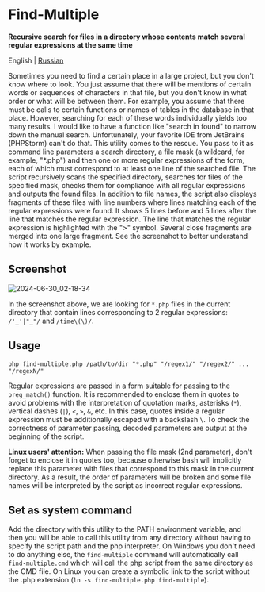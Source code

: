 # Find-Multiple
**Recursive search for files in a directory whose contents match several regular expressions at the same time**

English | [Russian](README_RU.md)

Sometimes you need to find a certain place in a large project, but you don't know where to look. You just assume that there will be mentions of certain words or sequences of characters in that file, but you don't know in what order or what will be between them. For example, you assume that there must be calls to certain functions or names of tables in the database in that place. However, searching for each of these words individually yields too many results. I would like to have a function like "search in found" to narrow down the manual search. Unfortunately, your favorite IDE from JetBrains (PHPStorm) can't do that. This utility comes to the rescue. You pass to it as command line parameters a search directory, a file mask (a wildcard, for example, "*.php") and then one or more regular expressions of the form, each of which must correspond to at least one line of the searched file. The script recursively scans the specified directory, searches for files of the specified mask, checks them for compliance with all regular expressions and outputs the found files. In addition to file names, the script also displays fragments of these files with line numbers where lines matching each of the regular expressions were found. It shows 5 lines before and 5 lines after the line that matches the regular expression. The line that matches the regular expression is highlighted with the ">" symbol. Several close fragments are merged into one large fragment. See the screenshot to better understand how it works by example.

## Screenshot
![2024-06-30_02-18-34](https://github.com/gugglegum/find-multiple/assets/1580712/020740cb-5cb9-4541-896f-08635cd86e3b)

In the screenshot above, we are looking for `*.php` files in the current directory that contain lines corresponding to 2 regular expressions: `/'_'|"_"/` and `/time\(\)/`.

## Usage

```shell
php find-multiple.php /path/to/dir "*.php" "/regex1/" "/regex2/" ... "/regexN/"
```

Regular expressions are passed in a form suitable for passing to the `preg_match()` function. It is recommended to enclose them in quotes to avoid problems with the interpretation of quotation marks, asterisks (`*`), vertical dashes (`|`), `<`, `>`, `&`, etc. In this case, quotes inside a regular expression must be additionally escaped with a backslash `\`. To check the correctness of parameter passing, decoded parameters are output at the beginning of the script.

**Linux users' attention:** When passing the file mask (2nd parameter), don't forget to enclose it in quotes too, because otherwise bash will implicitly replace this parameter with files that correspond to this mask in the current directory. As a result, the order of parameters will be broken and some file names will be interpreted by the script as incorrect regular expressions.

## Set as system command

Add the directory with this utility to the PATH environment variable, and then you will be able to call this utility from any directory without having to specify the script path and the php interpreter. On Windows you don't need to do anything else, the `find-multiple` command will automatically call `find-multiple.cmd` which will call the php script from the same directory as the CMD file. On Linux you can create a symbolic link to the script without the .php extension (`ln -s find-multiple.php find-multiple`).
